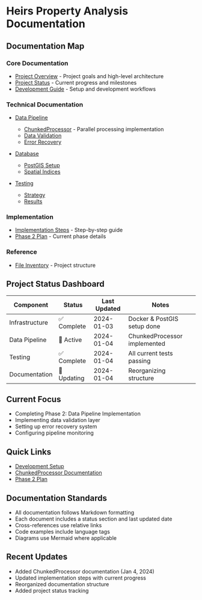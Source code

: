 # Heirs Property Analysis Documentation

## Documentation Map

### Core Documentation
- [Project Overview](core/project_overview.md) - Project goals and high-level architecture
- [Project Status](core/project_status.md) - Current progress and milestones
- [Development Guide](core/development_guide.md) - Setup and development workflows

### Technical Documentation
- [Data Pipeline](technical/data_pipeline/overview.md)
  - [ChunkedProcessor](chunked_processor.md) - Parallel processing implementation
  - [Data Validation](technical/data_pipeline/validation.md)
  - [Error Recovery](technical/data_pipeline/error_recovery.md)

- [Database](technical/database/)
  - [PostGIS Setup](technical/database/configuration.md)
  - [Spatial Indices](technical/database/spatial_indices.md)

- [Testing](technical/testing/)
  - [Strategy](technical/testing/strategy.md)
  - [Results](technical/testing/results.md)

### Implementation
- [Implementation Steps](implementation_steps.md) - Step-by-step guide
- [Phase 2 Plan](phase2_completion_plan.md) - Current phase details

### Reference
- [File Inventory](reference/file_inventory.md) - Project structure

## Project Status Dashboard

| Component          | Status      | Last Updated | Notes |
|-------------------|-------------|--------------|-------|
| Infrastructure    | ✅ Complete  | 2024-01-03  | Docker & PostGIS setup done |
| Data Pipeline     | 🔄 Active   | 2024-01-04  | ChunkedProcessor implemented |
| Testing          | ✅ Complete  | 2024-01-04  | All current tests passing |
| Documentation    | 🔄 Updating  | 2024-01-04  | Reorganizing structure |

## Current Focus
- Completing Phase 2: Data Pipeline Implementation
- Implementing data validation layer
- Setting up error recovery system
- Configuring pipeline monitoring

## Quick Links
- [Development Setup](core/development_guide.md#quick-start)
- [ChunkedProcessor Documentation](chunked_processor.md)
- [Phase 2 Plan](phase2_completion_plan.md)

## Documentation Standards
- All documentation follows Markdown formatting
- Each document includes a status section and last updated date
- Cross-references use relative links
- Code examples include language tags
- Diagrams use Mermaid where applicable

## Recent Updates
- Added ChunkedProcessor documentation (Jan 4, 2024)
- Updated implementation steps with current progress
- Reorganized documentation structure
- Added project status tracking 